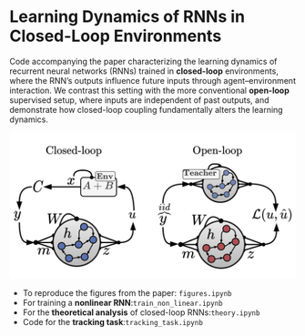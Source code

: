 # Learning Dynamics of RNNs in Closed-Loop Environments

Code accompanying the paper characterizing the learning dynamics of recurrent neural networks (RNNs) trained in **closed-loop** environments, where the RNN’s outputs influence future inputs through agent–environment interaction. We contrast this setting with the more conventional **open-loop** supervised setup, where inputs are independent of past outputs, and demonstrate how closed-loop coupling fundamentally alters the learning dynamics.

![Framework](https://github.com/yoavger/closed_loop_rnn_learning_dynamics/blob/main/framework.png?raw=true)

- To reproduce the figures from the paper: ```figures.ipynb```
- For training a **nonlinear RNN**:```train_non_linear.ipynb```
- For the **theoretical analysis** of closed-loop RNNs:```theory.ipynb```
- Code for the **tracking task**:```tracking_task.ipynb```



